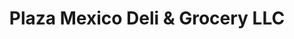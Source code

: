 ---
title: "Plaza Mexico Deli & Grocery LLC"
url: /pompton-lakes/plaza-mexico-deli-and-grocery-llc/
shop: supermarket
---